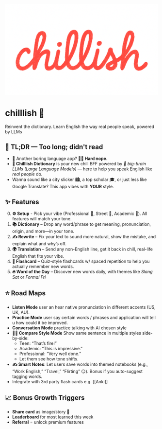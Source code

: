 ![chillish logo - reinvent the dictionary](./docs/chillish-logo.png)

# chilllish 📕
Reinvent the dictionary. Learn English the way real people speak, powered by LLMs

## 🥱 TL;DR — Too long; didn't read
- 🤔 Another boring language app? **🙅‍♂️ Hard nope.**
- **📕 Chilllish Dictionary** is your new chill BFF powered by _🤖 big-brain LLMs (Large Language Models)_ — here to help you speak English like _real people_ do.
- Wanna sound like a city slicker 🏙️, a top scholar 🎓, or just less like Google Translate? This app vibes with **YOUR** style.

## ✨ Features
0. **⚙️ Setup** - Pick your vibe (Professional 💼, Street 🧢, Academic 📖). All features will match your tone.
1. **📚  Dictionary** – Drop any word/phrase to get meaning, pronunciation, origin, and more—in your tone.
2. **✍️ Rewrite** – Fix your text to sound more natural, show the mistake, and explain what and why’s off.
3. **🌍 Translation** – Send any non-English line, get it back in chill, real-life English that fits your vibe.
4.  **🧠 Flashcard** – Quiz-style flashcards w/ spaced repetition to help you actually remember new words.
5. **🔥 Word of the Day** –  Discover new words daily, with themes like _Slang Sat_ or _Formal Fri_

## ⭐ Road Maps
- **Listen Mode** user an hear native pronunciation in different accents (US, UK, AU).
- **Practice Mode** user say certain words / phrases and application will tell u how could it be improved.
- **Conversation Mode** practice talking with AI chosen style
- **👯‍♀️ Compare Style Mode** Show same sentence in multiple styles side-by-side:
  - Teen: “That’s fire!”
  - Academic: “This is impressive.”
  - Professional: “Very well done.”
  - Let them see how tone shifts.
- **✍️ Smart Notes**: Let users save words into themed notebooks (e.g., “Work English,” “Travel,” “Flirting” 😏). Bonus if you auto-suggest tagging words.
- Integrate with 3rd party flash cards e.g. [[Anki]]

## 📈 Bonus Growth Triggers
- **Share card** as image/story 📸
- **Leaderboard** for most learned this week
- **Referral** = unlock premium features
